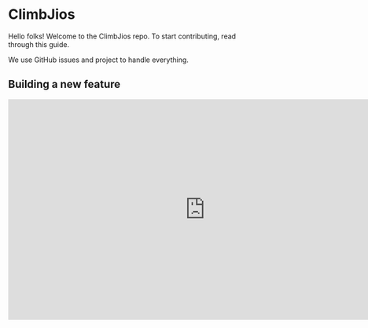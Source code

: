 # ClimbJios

Hello folks! Welcome to the ClimbJios repo. To start contributing, read through this guide.

We use GitHub issues and project to handle everything.

## Building a new feature

<iframe style="border:none" width="800" height="450" src="https://whimsical.com/embed/GqUFT1nAXDrW7Rri7hbdkr@VsSo8s35WwPJAPh5CKXTKv"></iframe>
